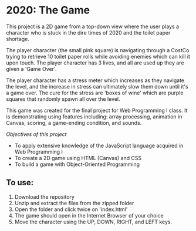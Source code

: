 # 2020: The Game

This project is a 2D game from a top-down view where the user plays a character who is stuck in the dire times of 2020 and the toilet paper shortage. 

The player character (the small pink square) is navigating through a CostCo trying to retrieve 10 toilet paper rolls while avoiding enemies which can kill it upon touch. The player character has 3 lives, and all are used up they are given a 'Game Over'. 

The player character has a stress meter which increases as they navigate the level, and the increase in stress can ultimately slow them down until it's a game over. The cure for the stress are 'boxes of wine' which are purple squares that randomly spawn all over the level.

This game was created for the final project for Web Programming I class. It is demonstrating using features including: array processing, animation in Canvas, scoring, a game-ending condition, and sounds. 

*Objectives of this project*

- To apply extensive knowledge of the JavaScript language acquired in Web Programming I
- To create a 2D game using HTML (Canvas) and CSS
- To build a game with Object-Oriented Programming


## To use:

1) Download the repository
2) Unzip and extract the files from the zipped folder 
3) Open the folder and click twice on 'index.html'
4) The game should open in the Internet Browser of your choice
5) Move the character using the UP, DOWN, RIGHT, and LEFT keys.